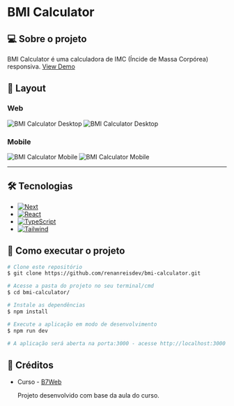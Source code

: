 # BMI Calculator

## 💻 Sobre o projeto

BMI Calculator é uma calculadora de IMC (Íncide de Massa Corpórea) responsiva. [View Demo](https://bmi-calculator-wheat.vercel.app/)

## 🎨 Layout
### Web
![BMI Calculator Desktop][img1Desktop]
![BMI Calculator Desktop][img2Desktop]

### Mobile
![BMI Calculator Mobile][img1Mobile]
![BMI Calculator Mobile][img2Mobile]

---

## 🛠 Tecnologias
* [![Next][Next.js]][Next-url]
* [![React][React.js]][React-url]
* [![TypeScript][TypeScript.ts]][TypeScript-url]
* [![Tailwind][Tailwind.css]][Tailwind-url]

## 🚀 Como executar o projeto
```bash
# Clone este repositório
$ git clone https://github.com/renanreisdev/bmi-calculator.git

# Acesse a pasta do projeto no seu terminal/cmd
$ cd bmi-calculator/

# Instale as dependências
$ npm install

# Execute a aplicação em modo de desenvolvimento
$ npm run dev

# A aplicação será aberta na porta:3000 - acesse http://localhost:3000
```

## 📝 Créditos
* Curso - [B7Web](https://b7web.com.br)

  Projeto desenvolvido com base da aula do curso.

<!-- MARKDOWN LINKS & IMAGES -->
[Next.js]: https://img.shields.io/badge/next.js-000000?style=for-the-badge&logo=nextdotjs&logoColor=white
[Next-url]: https://nextjs.org/
[React.js]: https://img.shields.io/badge/React-20232A?style=for-the-badge&logo=react&logoColor=61DAFB
[React-url]: https://reactjs.org/
[TypeScript.ts]: https://img.shields.io/badge/TypeScript-007ACC?style=for-the-badge&logo=typescript&logoColor=white
[TypeScript-url]: https://www.typescriptlang.org/
[Tailwind.css]: https://img.shields.io/badge/Tailwind_CSS-38B2AC?style=for-the-badge&logo=tailwind-css&logoColor=white
[Tailwind-url]: https://tailwindcss.com/

[img1Desktop]: https://github.com/renanreisdev/renanreisdev/assets/81393388/9e140667-e4af-49f4-81d6-3d11728c1b0f
[img2Desktop]: https://github.com/renanreisdev/renanreisdev/assets/81393388/4d1fcbc2-9090-4cf4-85be-56e40dab001e
[img1Mobile]: https://github.com/renanreisdev/renanreisdev/assets/81393388/92de1170-f46a-4112-b8ff-0c24c6b3ab93
[img2Mobile]: https://github.com/renanreisdev/renanreisdev/assets/81393388/b02f2f07-e08b-4b1c-b4c9-ae5eda05f636
